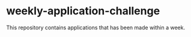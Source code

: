 # weekly-application-challenge
This repository contains applications that has been made within a week.
